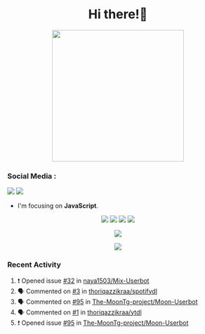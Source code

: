 <h1 align="center">Hi there!👋</h1>

<p align="center"><img src="https://avatars.githubusercontent.com/thoriqazzikraa" width="300" height="300"></p>

<h3 align="left">Social Media :</h3>
<a href="https://facebook.com/thoriqazzikra"><img src="https://img.icons8.com/color/48/000000/facebook.png"></a> <a href="https://instagram.com/nechlophomeria"><img src="https://img.icons8.com/fluency/48/000000/instagram-new.png"></a>

- I'm focusing on **JavaScript**.


<p align="center">
  <img src="https://img.shields.io/badge/-JavaScript-black?style=flat-square&logo=javascript" />
  <img src="https://img.shields.io/badge/-Node.js-black?style=flat-square&logo=Node.js" />
  <img src="https://img.shields.io/badge/-Git-black?style=flat-square&logo=git" />
  <img src="https://img.shields.io/badge/-GitHub-black?style=flat-square&logo=github" />
</p>
 
<p align="center"> 
  <img src="https://github-readme-stats-2cal-qg7j3iqks-tazzikragmailcoms-projects.vercel.app/api?username=thoriqazzikraa&bg_color=30,e96443,904e95&title_color=fff&count_private=true&include_all_commits=false&text_color=fff&icon_color=fff&hide_border=true&show_icons=true" /></p>
  
<p align="center">
  <img src="https://github-readme-stats-2cal-qg7j3iqks-tazzikragmailcoms-projects.vercel.app/api/top-langs?username=thoriqazzikraa&bg_color=30,e96443,904e95&title_color=fff&text_color=fff&hide_border=true&show_icons=true&layout=compact" /></p>

### Recent Activity

<!--START_SECTION:activity-->
1. ❗ Opened issue [#32](https://github.com/naya1503/Mix-Userbot/issues/32) in [naya1503/Mix-Userbot](https://github.com/naya1503/Mix-Userbot)
2. 🗣 Commented on [#3](https://github.com/thoriqazzikraa/spotifydl/issues/3#issuecomment-2267661531) in [thoriqazzikraa/spotifydl](https://github.com/thoriqazzikraa/spotifydl)
3. 🗣 Commented on [#95](https://github.com/The-MoonTg-project/Moon-Userbot/issues/95#issuecomment-2254099995) in [The-MoonTg-project/Moon-Userbot](https://github.com/The-MoonTg-project/Moon-Userbot)
4. 🗣 Commented on [#1](https://github.com/thoriqazzikraa/ytdl/issues/1#issuecomment-2254099759) in [thoriqazzikraa/ytdl](https://github.com/thoriqazzikraa/ytdl)
5. ❗ Opened issue [#95](https://github.com/The-MoonTg-project/Moon-Userbot/issues/95) in [The-MoonTg-project/Moon-Userbot](https://github.com/The-MoonTg-project/Moon-Userbot)
<!--END_SECTION:activity-->

